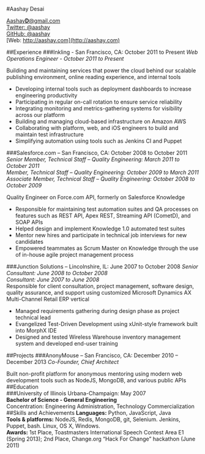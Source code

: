 #Aashay Desai

<span class="contact email"><a href="mailto:aashayd@gmail.com">Aashay<strong>D</strong>@gmail.com</a></span>  
<span class="contact twitter">[Twitter: @aashay](http://twitter.com/aashay)</span>  
<span class="contact github">[GitHub: @aashay](http://github.com/aashay)</span>  
<span class="contact web">[Web: http://aashay.com](http://aashay.com)</span>  

##Experience
###Inkling - San Francisco, CA: October 2011 to Present
*Web Operations Engineer - October 2011 to Present*

Building and maintaining services that power the cloud behind our scalable publishing environment, online reading experience, and internal tools

* Developing internal tools such as deployment dashboards to increase engineering productivity
* Participating in regular on-call rotation to ensure service reliability
* Integrating monitoring and metrics-gathering systems for visibility across our platform
* Building and managing cloud-based infrastructure on Amazon AWS
* Collaborating with platform, web, and iOS engineers to build and maintain test infrastructure
* Simplifying automation using tools such as Jenkins CI and Puppet

###Salesforce.com – San Francisco, CA: October 2008 to October 2011
*Senior Member, Technical Staff – Quality Engineering: March 2011 to October 2011*  
*Member, Technical Staff – Quality Engineering: October 2009 to March 2011*   
*Associate Member, Technical Staff – Quality Engineering: October 2008 to October 2009*  

Quality Engineer on Force.com API, formerly on Salesforce Knowledge  

* Responsible for maintaining test automation suites and QA processes on features such as REST API, Apex REST, Streaming API (CometD), and SOAP APIs  
* Helped design and implement Knowledge 1.0 automated test suites  
* Mentor new hires and participate in technical job interviews for new candidates  
* Empowered teammates as Scrum Master on Knowledge through the use of in-house agile project management process  

###Junction Solutions – Lincolnshire, IL: June 2007 to October 2008
*Senior Consultant: June 2008 to October 2008*  
*Consultant: June 2007 to June 2008*  
Responsible for client consultation, project management, software design, quality assurance, and support using customized Microsoft Dynamics AX Multi-Channel Retail ERP vertical  

* Managed requirements gathering during design phase as project technical lead   
* Evangelized Test-Driven Development using xUnit-style framework built into MorphX IDE
* Designed and tested Wireless Warehouse inventory management system and developed end-user training

##Projects
###AnonyMouse – San Francisco, CA: December 2010 – December 2013
*Co-Founder, Chief Architect*  

Built non-profit platform for anonymous mentoring using modern web development tools such as NodeJS, MongoDB, and various public APIs  
##Education  
###University of Illinois Urbana-Champaign:	May 2007  
**Bachelor of Science - General Engineering**  
Concentration: Engineering Administration, Technology Commercialization  
##Skills and Achievements
**Languages:** Python, JavaScript, Java  
**Tools &amp; platforms:** NodeJS, Redis, MongoDB, git, Selenium.  Jenkins, Puppet, bash. Linux, OS X, Windows.   
**Awards:** 1st Place, Toastmasters International Speech Contest Area E1 (Spring 2013); 2nd Place, Change.org “Hack For Change” hackathon (June 2011)

